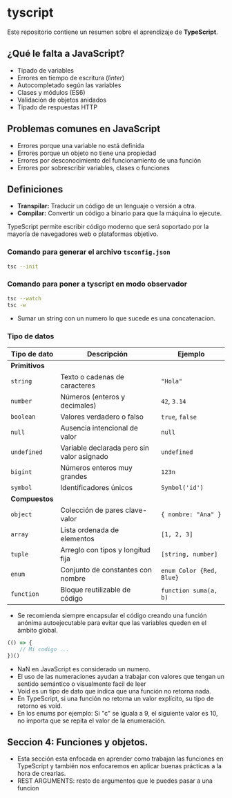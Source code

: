 # tyscript
Este repositorio contiene un resumen sobre el aprendizaje de **TypeScript**.

## ¿Qué le falta a JavaScript?

- Tipado de variables
- Errores en tiempo de escritura (_linter_)
- Autocompletado según las variables
- Clases y módulos (ES6)
- Validación de objetos anidados
- Tipado de respuestas HTTP

## Problemas comunes en JavaScript

- Errores porque una variable no está definida
- Errores porque un objeto no tiene una propiedad
- Errores por desconocimiento del funcionamiento de una función
- Errores por sobrescribir variables, clases o funciones

## Definiciones

- **Transpilar:** Traducir un código de un lenguaje o versión a otra.
- **Compilar:** Convertir un código a binario para que la máquina lo ejecute.

TypeScript permite escribir código moderno que será soportado por la mayoría de navegadores web o plataformas objetivo.

### Comando para generar el archivo `tsconfig.json`

```bash
tsc --init
```

### Comando para poner a tyscript en modo observador
```bash
tsc --watch
tsc -w
``` 

- Sumar un string con un numero lo que sucede es una concatenacion.

### Tipo de datos

| Tipo de dato      | Descripción                                 | Ejemplo                |
|-------------------|---------------------------------------------|------------------------|
| **Primitivos**    |                                             |                        |
| `string`          | Texto o cadenas de caracteres                | `"Hola"`               |
| `number`          | Números (enteros y decimales)                | `42`, `3.14`           |
| `boolean`         | Valores verdadero o falso                    | `true`, `false`        |
| `null`            | Ausencia intencional de valor                | `null`                 |
| `undefined`       | Variable declarada pero sin valor asignado   | `undefined`            |
| `bigint`          | Números enteros muy grandes                  | `123n`                 |
| `symbol`          | Identificadores únicos                       | `Symbol('id')`         |
| **Compuestos**    |                                             |                        |
| `object`          | Colección de pares clave-valor               | `{ nombre: "Ana" }`    |
| `array`           | Lista ordenada de elementos                  | `[1, 2, 3]`            |
| `tuple`           | Arreglo con tipos y longitud fija            | `[string, number]`     |
| `enum`            | Conjunto de constantes con nombre            | `enum Color {Red, Blue}`|
| `function`        | Bloque reutilizable de código                | `function suma(a, b)`  |

- Se recomienda siempre encapsular el código creando una función anónima autoejecutable para evitar que las variables queden en el ámbito global.

```js
(() => {
    // Mi codigo ...
})()
```

- NaN en JavaScript es considerado un numero.
- El uso de las numeraciones ayudan a trabajar con valores que tengan un sentido semántico o visualmente facil de leer
- Void es un tipo de dato que indica que una función no retorna nada.
- En TypeScript, si una función no retorna un valor explícito, su tipo de retorno es void.
- En los enums por ejemplo: Si "c" se iguala a 9, el siguiente valor es 10, no importa que se repita el valor de la enumeración.

## Seccion 4: Funciones y objetos.

- Esta sección esta enfocada en aprender como trabajan las funciones en TypeScript y también nos enfocaremos en aplicar buenas prácticas a la hora de crearlas.
- REST ARGUMENTS: resto de argumentos que le puedes pasar a una funcion